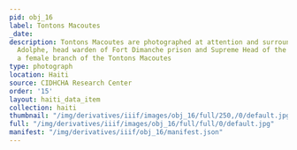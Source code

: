 ```yaml
---
pid: obj_16
label: Tontons Macoutes
_date: 
description: Tontons Macoutes are photographed at attention and surround Madame Max
  Adolphe, head warden of Fort Dimanche prison and Supreme Head of the Fillette Laleau,
  a female branch of the Tontons Macoutes
type: photograph
location: Haiti
source: CIDHCHA Research Center
order: '15'
layout: haiti_data_item
collection: haiti
thumbnail: "/img/derivatives/iiif/images/obj_16/full/250,/0/default.jpg"
full: "/img/derivatives/iiif/images/obj_16/full/full/0/default.jpg"
manifest: "/img/derivatives/iiif/obj_16/manifest.json"
---
```

